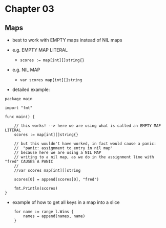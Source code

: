 # Chapter 03

## Maps

* best to work with EMPTY maps instead of NIL maps

* e.g. EMPTY MAP LITERAL
	* `scores := map[int][]string{}`
* e.g. NIL MAP
	* `var scores map[int][]string`

* detailed example:
```
package main

import "fmt"

func main() {

	// this works! --> here we are using what is called an EMPTY MAP LITERAL
	scores := map[int][]string{}

	// but this wouldn't have worked, in fact would cause a panic:
	//	"panic: assignment to entry in nil map"
	// because here we are using a NIL MAP
	// writing to a nil map, as we do in the assignment line with "fred" CAUSES A PANIC
	//
	//var scores map[int][]string

	scores[0] = append(scores[0], "fred")

	fmt.Println(scores)
}
```

* example of how to get all keys in a map into a slice

```
	for name := range l.Wins {
		names = append(names, name)
	}
```